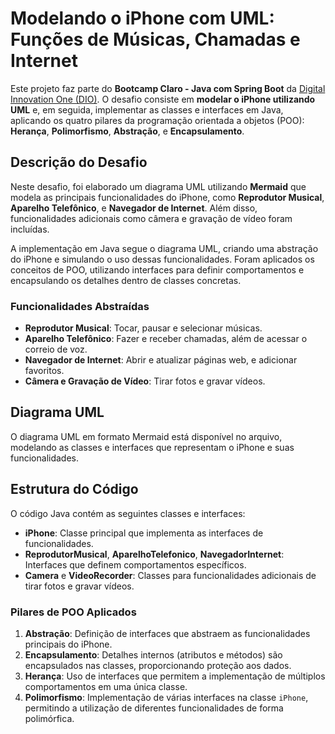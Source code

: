 # Modelando o iPhone com UML: Funções de Músicas, Chamadas e Internet

Este projeto faz parte do **Bootcamp Claro - Java com Spring Boot** da [Digital Innovation One (DIO)](https://www.dio.me/). O desafio consiste em **modelar o iPhone utilizando UML** e, em seguida, implementar as classes e interfaces em Java, aplicando os quatro pilares da programação orientada a objetos (POO): **Herança**, **Polimorfismo**, **Abstração**, e **Encapsulamento**.

## Descrição do Desafio

Neste desafio, foi elaborado um diagrama UML utilizando **Mermaid** que modela as principais funcionalidades do iPhone, como **Reprodutor Musical**, **Aparelho Telefônico**, e **Navegador de Internet**. Além disso, funcionalidades adicionais como câmera e gravação de vídeo foram incluídas.

A implementação em Java segue o diagrama UML, criando uma abstração do iPhone e simulando o uso dessas funcionalidades. Foram aplicados os conceitos de POO, utilizando interfaces para definir comportamentos e encapsulando os detalhes dentro de classes concretas.

### Funcionalidades Abstraídas

- **Reprodutor Musical**: Tocar, pausar e selecionar músicas.
- **Aparelho Telefônico**: Fazer e receber chamadas, além de acessar o correio de voz.
- **Navegador de Internet**: Abrir e atualizar páginas web, e adicionar favoritos.
- **Câmera e Gravação de Vídeo**: Tirar fotos e gravar vídeos.
  
## Diagrama UML

O diagrama UML em formato Mermaid está disponível no arquivo, modelando as classes e interfaces que representam o iPhone e suas funcionalidades.

## Estrutura do Código

O código Java contém as seguintes classes e interfaces:

- **iPhone**: Classe principal que implementa as interfaces de funcionalidades.
- **ReprodutorMusical**, **AparelhoTelefonico**, **NavegadorInternet**: Interfaces que definem comportamentos específicos.
- **Camera** e **VideoRecorder**: Classes para funcionalidades adicionais de tirar fotos e gravar vídeos.

### Pilares de POO Aplicados

1. **Abstração**: Definição de interfaces que abstraem as funcionalidades principais do iPhone.
2. **Encapsulamento**: Detalhes internos (atributos e métodos) são encapsulados nas classes, proporcionando proteção aos dados.
3. **Herança**: Uso de interfaces que permitem a implementação de múltiplos comportamentos em uma única classe.
4. **Polimorfismo**: Implementação de várias interfaces na classe `iPhone`, permitindo a utilização de diferentes funcionalidades de forma polimórfica.


